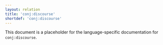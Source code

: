 ```yaml
---
layout: relation
title: 'conj:discourse'
shortdef: 'conj:discourse'
---
```


This document is a placeholder for the language-specific documentation
for `conj:discourse`.
